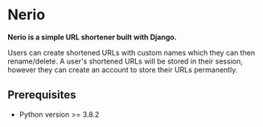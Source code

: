 # Nerio
**Nerio is a simple URL shortener built with Django.** 

Users can create shortened URLs with custom names which they can then rename/delete. A user's shortened URLs will be stored in their session, however they can create an account to store their URLs permanently.

## Prerequisites
- Python version >= 3.8.2